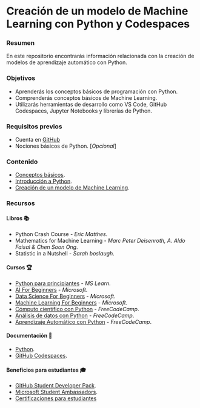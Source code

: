 # Creación de un modelo de Machine Learning con Python y Codespaces

### Resumen

En este repositorio encontrarás información relacionada con la creación de modelos de aprendizaje automático con Python.

### Objetivos
- Aprenderás los conceptos básicos de programación con Python.
- Comprenderás conceptos básicos de Machine Learning.
- Utilizarás herramientas de desarrollo como VS Code, GitHub Codespaces, Jupyter Notebooks y librerías de Python.

### Requisitos previos

- Cuenta en [GitHub](www.github.com)
- Nociones básicos de Python. [*Opcional*]

### Contenido
- [Conceptos básicos]().
- [Introducción a Python]().
- [Creación de un modelo de Machine Learning]().

### Recursos 

#### Libros :books:

- Python Crash Course - *Eric Matthes*.
- Mathematics for Machine Learning - *Marc Peter Deisenroth, A. Aldo Faisal & Chen Soon Ong*.
- Statistic in a Nutshell - *Sarah boslaugh*.

#### Cursos :trophy:

- [Python para principiantes](https://learn.microsoft.com/es-mx/training/paths/beginner-python/) - *MS Learn*. 
- [AI For Beginners](https://github.com/microsoft/ai-for-beginners) - *Microsoft*.
- [Data Science For Beginners](https://github.com/microsoft/Data-Science-For-Beginners) - *Microsoft*.
- [Machine Learning For Beginners](https://github.com/Microsoft/ML-For-Beginners) - *Microsoft*.
- [Cómputo científico con Python](https://www.freecodecamp.org/espanol/learn/scientific-computing-with-python/) - *FreeCodeCamp*.
- [Análisis de datos con Python](https://www.freecodecamp.org/espanol/learn/data-analysis-with-python/) - *FreeCodeCamp*.
- [Aprendizaje Automático con Python](https://www.freecodecamp.org/espanol/learn/machine-learning-with-python/) - *FreeCodeCamp*.

#### Documentación :page_facing_up:

- [Python](https://www.python.org/doc/).
- [GitHub Codespaces](https://docs.github.com/es/codespaces).

#### Beneficios para estudiantes :mortar_board:

- [GitHub Student Developer Pack](https://education.github.com/pack).
- [Microsoft Student Ambassadors](https://studentambassadors.microsoft.com/).
- [Certificaciones para estudiantes](https://learn.microsoft.com/es-es/training/student-hub/certifications)
